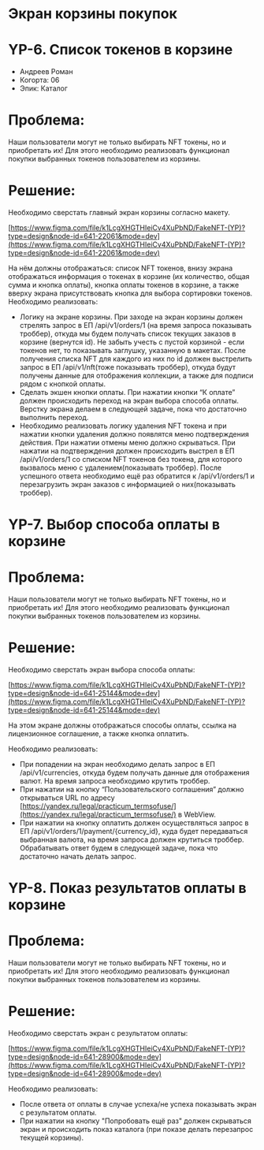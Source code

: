 # Экран корзины покупок

# YP-6. Список токенов в корзине

- Андреев Роман
- Когорта: 06
- Эпик: Каталог

# Проблема:

Наши пользователи могут не только выбирать NFT токены, но и приобретать их! Для этого необходимо реализовать функционал покупки выбранных токенов пользователем из корзины.

# Решение:

Необходимо сверстать главный экран корзины согласно макету.

[https://www.figma.com/file/k1LcgXHGTHIeiCv4XuPbND/FakeNFT-(YP)?type=design&node-id=641-22061&mode=dev](https://www.figma.com/file/k1LcgXHGTHIeiCv4XuPbND/FakeNFT-(YP)?type=design&node-id=641-22061&mode=dev)

На нём должны отображаться: список NFT токенов, внизу экрана отображаться информация о токенах в корзине (их количество, общая сумма и кнопка оплаты), кнопка оплаты токенов в корзине, а также вверху экрана присутствовать кнопка для выбора сортировки токенов. Необходимо реализовать:

- Логику на экране корзины. При заходе на экран корзины должен стрелять запрос в ЕП /api/v1/orders/1 (на время запроса показывать троббер), откуда мы будем получать список текущих заказов в корзине (вернутся id). Не забыть учесть с пустой корзиной - если токенов нет, то показывать заглушку, указанную в макетах. После получения списка NFT для каждого из них по id должен выстрелить запрос в ЕП /api/v1/nft(тоже показывать троббер), откуда будут получены данные для отображения коллекции, а также для подписи рядом с кнопкой оплаты.
- Сделать экшен кнопки оплаты. При нажатии кнопки “К оплате” должен происходить переход на экран выбора способа оплаты. Верстку экрана делаем в следующей задаче, пока что достаточно выполнить переход.
- Необходимо реализовать логику удаления NFT токена и при нажатии кнопки удаления должно появлятся меню подтверждения действия. При нажатии отмены меню должно скрываться. При нажатии на подтверждения должен происходить выстрел в ЕП /api/v1/orders/1 со списком NFT токенов без токена, для которого вызвалось меню с удалением(показывать троббер). После успешного ответа необходимо ещё раз обратится к /api/v1/orders/1 и перезагрузить экран заказов с информацией о них(показывать троббер).

# YP-7. Выбор способа оплаты в корзине

# Проблема:

Наши пользователи могут не только выбирать NFT токены, но и приобретать их! Для этого необходимо реализовать функционал покупки выбранных токенов пользователем из корзины.

# Решение:

Необходимо сверстать экран выбора способа оплаты:

[https://www.figma.com/file/k1LcgXHGTHIeiCv4XuPbND/FakeNFT-(YP)?type=design&node-id=641-25144&mode=dev](https://www.figma.com/file/k1LcgXHGTHIeiCv4XuPbND/FakeNFT-(YP)?type=design&node-id=641-25144&mode=dev)

На этом экране должны отображаться способы оплаты, ссылка на лицензионное соглашение, а также кнопка оплатить.

Необходимо реализовать:

- При попадении на экран необходимо делать запрос в ЕП /api/v1/currencies, откуда будем получать данные для отображения валют. На время запроса необходимо крутить троббер.
- При нажатии на кнопку “Пользовательского соглашения” должно открываться URL по адресу [https://yandex.ru/legal/practicum_termsofuse/](https://yandex.ru/legal/practicum_termsofuse/) в WebView.
- При нажатии на кнопку оплатить должен осуществляться запрос в ЕП /api/v1/orders/1/payment/{currency_id}, куда будет передаваться выбранная валюта, на время запроса должен крутиться троббер. Обрабатывать ответ будем в следующей задаче, пока что достаточно начать делать запрос.

# YP-8. Показ результатов оплаты в корзине

# Проблема:

Наши пользователи могут не только выбирать NFT токены, но и приобретать их! Для этого необходимо реализовать функционал покупки выбранных токенов пользователем из корзины.

# Решение:

Необходимо сверстать экран с результатом оплаты:

[https://www.figma.com/file/k1LcgXHGTHIeiCv4XuPbND/FakeNFT-(YP)?type=design&node-id=641-28900&mode=dev](https://www.figma.com/file/k1LcgXHGTHIeiCv4XuPbND/FakeNFT-(YP)?type=design&node-id=641-28900&mode=dev)

Необходимо реализовать:

- После ответа от оплаты в случае успеха/не успеха показывать экран с результатом оплаты.
- При нажатии на кнопку "Попробовать ещё раз" должен скрываться экран и происходить показ каталога (при показе делать перезапрос текущей корзины).
